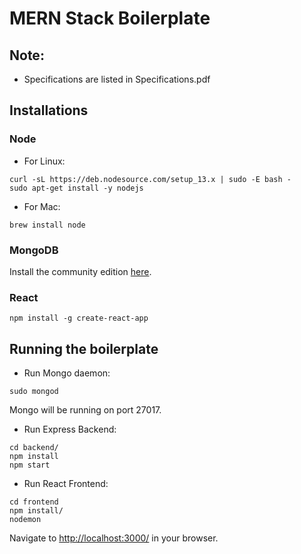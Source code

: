 # MERN Stack Boilerplate

## Note:
	
- Specifications are listed in Specifications.pdf

## Installations

### Node

* For Linux:
```
curl -sL https://deb.nodesource.com/setup_13.x | sudo -E bash -
sudo apt-get install -y nodejs
```

* For Mac:
```
brew install node
```

### MongoDB

Install the community edition [here](https://docs.mongodb.com/manual/installation/#mongodb-community-edition-installation-tutorials).


### React

```
npm install -g create-react-app
```

## Running the boilerplate

* Run Mongo daemon:
```
sudo mongod
```
Mongo will be running on port 27017.


* Run Express Backend:
```
cd backend/
npm install
npm start
```

* Run React Frontend:
```
cd frontend
npm install/
nodemon
```

Navigate to [http://localhost:3000/](http://localhost:3000/) in your browser.

